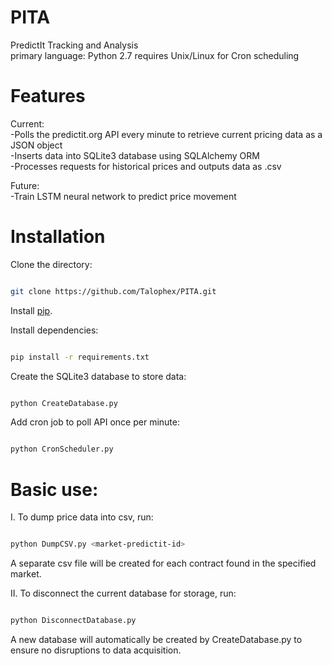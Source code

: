 # PITA
PredictIt Tracking and Analysis  
primary language: Python 2.7
requires Unix/Linux for Cron scheduling

# Features  
Current:  
-Polls the predictit.org API every minute to retrieve current pricing data as a JSON object  
-Inserts data into SQLite3 database using SQLAlchemy ORM  
-Processes requests for historical prices and outputs data as .csv  

Future:  
-Train LSTM neural network to predict price movement  


# Installation
Clone the directory:  
```bash

git clone https://github.com/Talophex/PITA.git

```  


Install [pip](https://pip.pypa.io/en/stable/).  
  
Install dependencies:  

```bash

pip install -r requirements.txt

```

Create the SQLite3 database to store data:
```bash

python CreateDatabase.py

```  
Add cron job to poll API once per minute:
```bash

python CronScheduler.py

```

# Basic use:  
I. To dump price data into csv, run:
```bash

python DumpCSV.py <market-predictit-id>

```
A separate csv file will be created for each contract found in the specified market.
  
II. To disconnect the current database for storage, run:
```bash

python DisconnectDatabase.py

```
A new database will automatically be created by CreateDatabase.py to ensure no disruptions to data acquisition.

